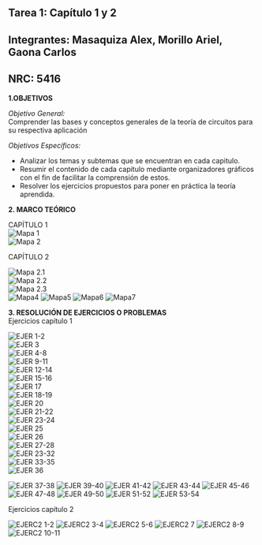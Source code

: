 ## Tarea 1: Capítulo 1 y 2     
## Integrantes: Masaquiza Alex, Morillo Ariel, Gaona Carlos    
## NRC: 5416   
**1.OBJETIVOS**  

  _Objetivo General:_       
 Comprender las bases y conceptos generales de la teoría de circuitos  para su respectiva aplicación 
 
_Objetivos Específicos:_       
*   Analizar los temas y subtemas que se encuentran en cada capitulo.
* Resumir el contenido de cada capitulo mediante organizadores gráficos  con el fin de facilitar la comprensión de estos.    
*  Resolver los ejercicios propuestos para poner en práctica la teoría aprendida. 

**2. MARCO TEÓRICO**   

CAPÍTULO 1    
![Mapa 1]( https://github.com/AlexMP98/Tarea/blob/main/Conceptos%20fundamentales%20de%20CD.jpg )    
![Mapa 2]( https://github.com/AlexMP98/Tarea/blob/main/Conceptos%20fundamentales%20de%20CD%20(2).png)     

CAPÍTULO 2     

![Mapa 2.1]( https://github.com/AlexMP98/Tarea/blob/main/Cuadro%201.PNG )   
![Mapa 2.2]( https://github.com/AlexMP98/Tarea/blob/main/cuadro2.PNG)     
![Mapa 2.3]( https://github.com/AlexMP98/Tarea/blob/main/Cuadro3.PNG)    
![Mapa4](https://github.com/AlexMP98/Tarea/blob/main/Corriente%202.4.jpg)
![Mapa5](https://github.com/AlexMP98/Tarea/blob/main/Fuente%20de%20voltaje%20de%20cd%20practicas%202.5.jpg)
![Mapa6](https://github.com/AlexMP98/Tarea/blob/main/Medicion%20de%20voltaje%20y%20corriente%202.6.jpg)
![Mapa7](https://github.com/AlexMP98/Tarea/blob/main/Fun.C%20Interruptores%2C%20fusibles%20e%20interruptores%20automaticos%202.7.jpg)    


**3. RESOLUCIÓN DE EJERCICIOS O PROBLEMAS**                      
Ejercicios capítulo 1     

![EJER 1-2]( https://github.com/AlexMP98/Tarea/blob/main/1-2.png)        
![EJER 3]( https://github.com/AlexMP98/Tarea/blob/main/3.png)   
![EJER 4-8]( https://github.com/AlexMP98/Tarea/blob/main/4-8.png)   
![EJER 9-11]( https://github.com/AlexMP98/Tarea/blob/main/9-11.png)    
![EJER 12-14]( https://github.com/AlexMP98/Tarea/blob/main/12-14.png)  
![EJER 15-16]( https://github.com/AlexMP98/Tarea/blob/main/15-16.png)   
![EJER 17]( https://github.com/AlexMP98/Tarea/blob/main/17.png)   
![EJER 18-19]( https://github.com/AlexMP98/Tarea/blob/main/18-19.png)    
![EJER 20]( https://github.com/AlexMP98/Tarea/blob/main/20.png)   
![EJER 21-22]( https://github.com/AlexMP98/Tarea/blob/main/21-22.png)    
![EJER 23-24]( https://github.com/AlexMP98/Tarea/blob/main/23-24.png)    
![EJER 25]( https://github.com/AlexMP98/Tarea/blob/main/25.png)    
![EJER 26]( https://github.com/AlexMP98/Tarea/blob/main/26.png)   
![EJER 27-28]( https://github.com/AlexMP98/Tarea/blob/main/27-28.png)     
![EJER 23-32]( https://github.com/AlexMP98/Tarea/blob/main/29-32.png)   
![EJER 33-35]( https://github.com/AlexMP98/Tarea/blob/main/33-35.png)   
![EJER 36](https://github.com/AlexMP98/Tarea/blob/main/Ejer%2036.png)

![EJER 37-38](https://github.com/AlexMP98/Tarea/blob/main/Ejer%2037-38.png)
![EJER 39-40](https://github.com/AlexMP98/Tarea/blob/main/Ejer%2039-40.png)
![EJER 41-42](https://github.com/AlexMP98/Tarea/blob/main/Ejer%2041-42.png)
![EJER 43-44](https://github.com/AlexMP98/Tarea/blob/main/Ejer%2043-44.png)
![EJER 45-46](https://github.com/AlexMP98/Tarea/blob/main/Ejer%2045-46.png)
![EJER 47-48](https://github.com/AlexMP98/Tarea/blob/main/Ejer%2047-48.png)
![EJER 49-50](https://github.com/AlexMP98/Tarea/blob/main/Ejer%2049-50.png)
![EJER 51-52](https://github.com/AlexMP98/Tarea/blob/main/Ejer%2051-52.png)
![EJER 53-54](https://github.com/AlexMP98/Tarea/blob/main/Ejer%2053-54.png)

Ejercicios capítulo 2

![EJERC2 1-2](https://github.com/AlexMP98/Tarea/blob/main/EjerC2%201-2.png)
![EJERC2 3-4](https://github.com/AlexMP98/Tarea/blob/main/EjerC2%203-4.png)
![EJERC2 5-6](https://github.com/AlexMP98/Tarea/blob/main/EjerC2%205-6.png)
![EJERC2 7](https://github.com/AlexMP98/Tarea/blob/main/EjerC2%207.png)
![EJERC2 8-9](https://github.com/AlexMP98/Tarea/blob/main/EjerC2%208-9.png)
![EJERC2 10-11](https://github.com/AlexMP98/Tarea/blob/main/EjerC2%2010-11.png)







  
